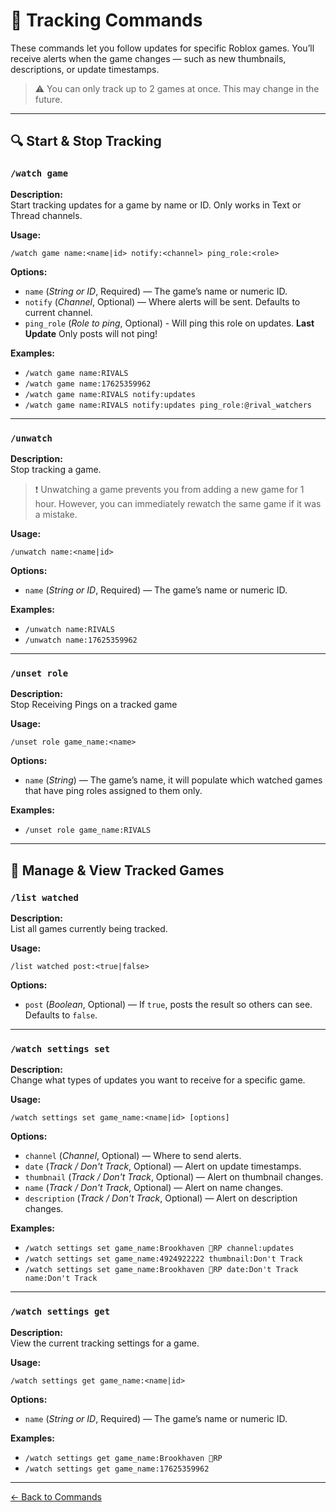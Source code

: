 # 📡 Tracking Commands

These commands let you follow updates for specific Roblox games. You’ll receive alerts when the game changes — such as new thumbnails, descriptions, or update timestamps.

> ⚠️ You can only track up to 2 games at once. This may change in the future.

---

## 🔍 Start & Stop Tracking

### `/watch game`

**Description:**  
Start tracking updates for a game by name or ID. Only works in Text or Thread channels.

**Usage:**
```plaintext
/watch game name:<name|id> notify:<channel> ping_role:<role>
```

**Options:**
- `name` (*String or ID*, Required) — The game’s name or numeric ID.
- `notify` (*Channel*, Optional) — Where alerts will be sent. Defaults to current channel.
- `ping_role` (*Role to ping*, Optional) - Will ping this role on updates. **Last Update** Only posts will not ping!

**Examples:**
- `/watch game name:RIVALS`
- `/watch game name:17625359962`
- `/watch game name:RIVALS notify:updates`
- `/watch game name:RIVALS notify:updates ping_role:@rival_watchers`

---

### `/unwatch`

**Description:**  
Stop tracking a game.

> ❗ Unwatching a game prevents you from adding a new game for 1 hour. However, you can immediately rewatch the same game if it was a mistake.

**Usage:**
```plaintext
/unwatch name:<name|id>
```

**Options:**
- `name` (*String or ID*, Required) — The game’s name or numeric ID.

**Examples:**
- `/unwatch name:RIVALS`
- `/unwatch name:17625359962`

---

### `/unset role`

**Description:**  
Stop Receiving Pings on a tracked game

**Usage:**
```plaintext
/unset role game_name:<name>
```

**Options:**
- `name` (*String*) — The game’s name, it will populate which watched games that have ping roles assigned to them only.

**Examples:**
- `/unset role game_name:RIVALS`

---

## 📃 Manage & View Tracked Games

### `/list watched`

**Description:**  
List all games currently being tracked.

**Usage:**
```plaintext
/list watched post:<true|false>
```

**Options:**
- `post` (*Boolean*, Optional) — If `true`, posts the result so others can see. Defaults to `false`.

---

### `/watch settings set`

**Description:**  
Change what types of updates you want to receive for a specific game.

**Usage:**
```plaintext
/watch settings set game_name:<name|id> [options]
```

**Options:**
- `channel` (*Channel*, Optional) — Where to send alerts.
- `date` (*Track / Don't Track*, Optional) — Alert on update timestamps.
- `thumbnail` (*Track / Don't Track*, Optional) — Alert on thumbnail changes.
- `name` (*Track / Don't Track*, Optional) — Alert on name changes.
- `description` (*Track / Don't Track*, Optional) — Alert on description changes.

**Examples:**
- `/watch settings set game_name:Brookhaven 🏡RP channel:updates`
- `/watch settings set game_name:4924922222 thumbnail:Don't Track`
- `/watch settings set game_name:Brookhaven 🏡RP date:Don't Track name:Don't Track`

---

### `/watch settings get`

**Description:**  
View the current tracking settings for a game.

**Usage:**
```plaintext
/watch settings get game_name:<name|id>
```

**Options:**
- `name` (*String or ID*, Required) — The game’s name or numeric ID.

**Examples:**
- `/watch settings get game_name:Brookhaven 🏡RP`
- `/watch settings get game_name:17625359962`

---


[← Back to Commands](index.md)
